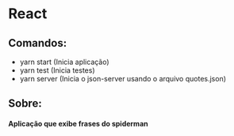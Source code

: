 # React

## Comandos:
- yarn start (Inicia aplicação)
- yarn test (Inicia testes)
- yarn server (Inicia o json-server usando o arquivo quotes.json)

## Sobre:
#### Aplicação que exibe frases do spiderman

